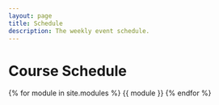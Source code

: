 ```yaml
---
layout: page
title: Schedule
description: The weekly event schedule.
---
```


# Course Schedule

{% for module in site.modules %}
{{ module }}
{% endfor %}